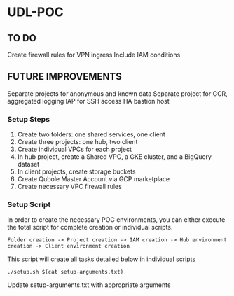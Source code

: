 # UDL-POC

## TO DO
Create firewall rules for VPN ingress
Include IAM conditions

## FUTURE IMPROVEMENTS
Separate projects for anonymous and known data
Separate project for GCR, aggregated logging
IAP for SSH access
HA bastion host

### Setup Steps
1) Create two folders: one shared services, one client
2) Create three projects: one hub, two client
3) Create individual VPCs for each project
4) In hub project, create a Shared VPC, a GKE cluster, and a BigQuery dataset
5) In client projects, create storage buckets
6) Create Qubole Master Account via GCP marketplace
7) Create necessary VPC firewall rules

### Setup Script
In order to create the necessary POC environments, you can either execute the total script for complete creation or individual scripts.
```
Folder creation -> Project creation -> IAM creation -> Hub environment creation -> Client environment creation
```
This script will create all tasks detailed below in individual scripts
```
./setup.sh $(cat setup-arguments.txt)
```
Update setup-arguments.txt with appropriate arguments